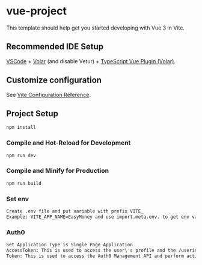 # vue-project

This template should help get you started developing with Vue 3 in Vite.

## Recommended IDE Setup

[VSCode](https://code.visualstudio.com/) + [Volar](https://marketplace.visualstudio.com/items?itemName=Vue.volar) (and disable Vetur) + [TypeScript Vue Plugin (Volar)](https://marketplace.visualstudio.com/items?itemName=Vue.vscode-typescript-vue-plugin).

## Customize configuration

See [Vite Configuration Reference](https://vitejs.dev/config/).

## Project Setup

```sh
npm install
```

### Compile and Hot-Reload for Development

```sh
npm run dev
```

### Compile and Minify for Production

```sh
npm run build
```

### Set env
```sh
Create .env file and put variable with prefix VITE_
Example: VITE_APP_NAME=EasyMoney and use import.meta.env. to get env variable
```

### Auth0
```sh
Set Application Type is Single Page Application
AccessToken: This is used to access the user\'s profile and the /userinfo endpoint. It is a JWT that contains user profile information.
Token: This is used to access the Auth0 Management API and perform actions on behalf of the user. It is a JWT that contains scopes and permissions.
```